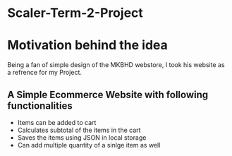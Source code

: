 # Scaler-Term-2-Project

# Motivation behind the idea
Being a fan of simple design of the MKBHD webstore, I took his website as a refrence for my Project.

## A Simple Ecommerce Website with following functionalities
 - Items can be added to cart
 - Calculates subtotal of the items in the cart
 - Saves the items using JSON in local storage
 - Can add multiple quantity of a sinlge item as well



